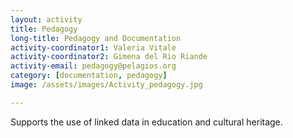 ```yaml
---
layout: activity
title: Pedagogy
long-title: Pedagogy and Documentation
activity-coordinator1: Valeria Vitale
activity-coordinator2: Gimena del Rio Riande
activity-email: pedagogy@pelagios.org
category: [documentation, pedagogy]
image: /assets/images/Activity_pedagogy.jpg

---
```


Supports the use of linked data in education and cultural heritage.
